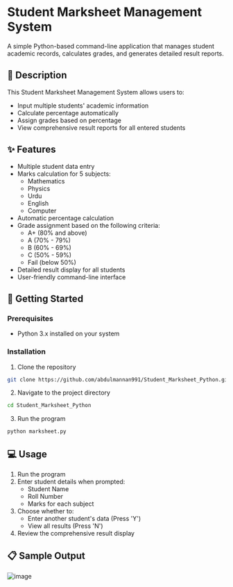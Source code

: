 # Student Marksheet Management System

A simple Python-based command-line application that manages student academic records, calculates grades, and generates detailed result reports.

## 📝 Description

This Student Marksheet Management System allows users to:
- Input multiple students' academic information
- Calculate percentage automatically
- Assign grades based on percentage
- View comprehensive result reports for all entered students

## ✨ Features

- Multiple student data entry
- Marks calculation for 5 subjects:
  - Mathematics
  - Physics
  - Urdu
  - English
  - Computer
- Automatic percentage calculation
- Grade assignment based on the following criteria:
  - A+ (80% and above)
  - A  (70% - 79%)
  - B  (60% - 69%)
  - C  (50% - 59%)
  - Fail (below 50%)
- Detailed result display for all students
- User-friendly command-line interface

## 🚀 Getting Started

### Prerequisites
- Python 3.x installed on your system

### Installation
1. Clone the repository
```bash
git clone https://github.com/abdulmannan991/Student_Marksheet_Python.git
```
2. Navigate to the project directory
```bash
cd Student_Marksheet_Python
```
3. Run the program
```bash
python marksheet.py
```

## 💻 Usage

1. Run the program
2. Enter student details when prompted:
   - Student Name
   - Roll Number
   - Marks for each subject
3. Choose whether to:
   - Enter another student's data (Press 'Y')
   - View all results (Press 'N')
4. Review the comprehensive result display

## 📋 Sample Output

![image](https://github.com/user-attachments/assets/c7386485-712c-4a31-9e81-32bd556c32ae)

